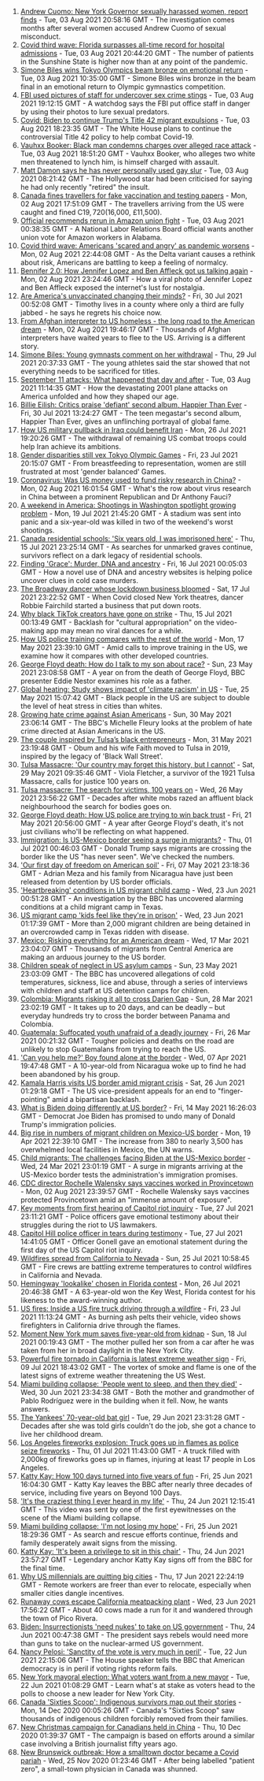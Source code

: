 1. [Andrew Cuomo: New York Governor sexually harassed women, report finds](https://www.bbc.co.uk/news/world-us-canada-58077255) - Tue, 03 Aug 2021 20:58:16 GMT - The investigation comes months after several women accused Andrew Cuomo of sexual misconduct.
2. [Covid third wave: Florida surpasses all-time record for hospital admissions](https://www.bbc.co.uk/news/world-us-canada-58077209) - Tue, 03 Aug 2021 20:44:20 GMT - The number of patients in the Sunshine State is higher now than at any point of the pandemic.
3. [Simone Biles wins Tokyo Olympics beam bronze on emotional return](https://www.bbc.co.uk/sport/olympics/58069211) - Tue, 03 Aug 2021 10:35:00 GMT - Simone Biles wins bronze in the beam final in an emotional return to Olympic gymnastics competition.
4. [FBI used pictures of staff for undercover sex crime stings](https://www.bbc.co.uk/news/world-us-canada-58077310) - Tue, 03 Aug 2021 19:12:15 GMT - A watchdog says the FBI put office staff in danger by using their photos to lure sexual predators.
5. [Covid: Biden to continue Trump's Title 42 migrant expulsions](https://www.bbc.co.uk/news/world-us-canada-58077311) - Tue, 03 Aug 2021 18:23:35 GMT - The White House plans to continue the controversial Title 42 policy to help combat Covid-19.
6. [Vauhxx Booker: Black man condemns charges over alleged race attack](https://www.bbc.co.uk/news/world-us-canada-58078503) - Tue, 03 Aug 2021 18:51:20 GMT - Vauhxx Booker, who alleges two white men threatened to lynch him, is himself charged with assault.
7. [Matt Damon says he has never personally used gay slur](https://www.bbc.co.uk/news/entertainment-arts-58069170) - Tue, 03 Aug 2021 08:21:42 GMT - The Hollywood star had been criticised for saying he had only recently "retired" the insult.
8. [Canada fines travellers for fake vaccination and testing papers](https://www.bbc.co.uk/news/world-us-canada-58063647) - Mon, 02 Aug 2021 17:51:09 GMT - The travellers arriving from the US were caught and fined C$19,720 ($16,000, £11,500).
9. [Official recommends rerun in Amazon union fight](https://www.bbc.co.uk/news/technology-58065874) - Tue, 03 Aug 2021 00:38:35 GMT - A National Labor Relations Board official wants another union vote for Amazon workers in Alabama.
10. [Covid third wave: Americans 'scared and angry' as pandemic worsens](https://www.bbc.co.uk/news/world-us-canada-58014719) - Mon, 02 Aug 2021 22:44:08 GMT - As the Delta variant causes a rethink about risk, Americans are battling to keep a feeling of normalcy.
11. [Bennifer 2.0: How Jennifer Lopez and Ben Affleck got us talking again](https://www.bbc.co.uk/news/entertainment-arts-58030649) - Mon, 02 Aug 2021 23:24:46 GMT - How a viral photo of Jennifer Lopez and Ben Affleck exposed the internet's lust for nostalgia.
12. [Are America's unvaccinated changing their minds?](https://www.bbc.co.uk/news/world-us-canada-58017289) - Fri, 30 Jul 2021 00:52:08 GMT - Timothy lives in a county where only a third are fully jabbed - he says he regrets his choice now.
13. [From Afghan interpreter to US homeless - the long road to the American dream](https://www.bbc.co.uk/news/world-us-canada-58020494) - Mon, 02 Aug 2021 19:46:17 GMT - Thousands of Afghan interpreters have waited years to flee to the US. Arriving is a different story.
14. [Simone Biles: Young gymnasts comment on her withdrawal](https://www.bbc.co.uk/news/world-us-canada-58020080) - Thu, 29 Jul 2021 20:37:33 GMT - The young athletes said the star showed that not everything needs to be sacrificed for titles.
15. [September 11 attacks: What happened that day and after](https://www.bbc.co.uk/news/world-us-canada-57698668) - Tue, 03 Aug 2021 11:14:35 GMT - How the devastating 2001 plane attacks on America unfolded and how they shaped our age.
16. [Billie Eilish: Critics praise 'defiant' second album, Happier Than Ever](https://www.bbc.co.uk/news/entertainment-arts-58024655) - Fri, 30 Jul 2021 13:24:27 GMT - The teen megastar's second album, Happier Than Ever, gives an unflinching portrayal of global fame.
17. [How US military pullback in Iraq could benefit Iran](https://www.bbc.co.uk/news/world-middle-east-57976007) - Mon, 26 Jul 2021 19:20:26 GMT - The withdrawal of remaining US combat troops could help Iran achieve its ambitions.
18. [Gender disparities still vex Tokyo Olympic Games](https://www.bbc.co.uk/news/world-us-canada-57937102) - Fri, 23 Jul 2021 20:15:07 GMT - From breastfeeding to representation, women are still frustrated at most 'gender balanced' Games.
19. [Coronavirus: Was US money used to fund risky research in China?](https://www.bbc.co.uk/news/57932699) - Mon, 02 Aug 2021 16:01:54 GMT - What's the row about virus research in China between a prominent Republican and Dr Anthony Fauci?
20. [A weekend in America: Shootings in Washington spotlight growing problem](https://www.bbc.co.uk/news/world-us-canada-57840801) - Mon, 19 Jul 2021 21:45:20 GMT - A stadium was sent into panic and a six-year-old was killed in two of the weekend's worst shootings.
21. [Canada residential schools: 'Six years old, I was imprisoned here'](https://www.bbc.co.uk/news/world-us-canada-57840797) - Thu, 15 Jul 2021 23:25:14 GMT - As searches for unmarked graves continue, survivors reflect on a dark legacy of residential schools.
22. [Finding 'Grace': Murder, DNA and ancestry](https://www.bbc.co.uk/news/technology-57801794) - Fri, 16 Jul 2021 00:05:03 GMT - How a novel use of DNA and ancestry websites is helping police uncover clues in cold case murders.
23. [The Broadway dancer whose lockdown business bloomed](https://www.bbc.co.uk/news/stories-57840115) - Sat, 17 Jul 2021 23:22:52 GMT - When Covid closed New York theatres, dancer Robbie Fairchild started a business that put down roots.
24. [Why black TikTok creators have gone on strike](https://www.bbc.co.uk/news/world-us-canada-57841055) - Thu, 15 Jul 2021 00:13:49 GMT - Backlash for "cultural appropriation" on the video-making app may mean no viral dances for a while.
25. [How US police training compares with the rest of the world](https://www.bbc.co.uk/news/world-us-canada-56834733) - Mon, 17 May 2021 23:39:10 GMT - Amid calls to improve training in the US, we examine how it compares with other developed countries.
26. [George Floyd death: How do I talk to my son about race?](https://www.bbc.co.uk/news/world-us-canada-57205016) - Sun, 23 May 2021 23:08:58 GMT - A year on from the death of George Floyd, BBC presenter Eddie Nestor examines his role as a father.
27. [Global heating: Study shows impact of 'climate racism' in US](https://www.bbc.co.uk/news/science-environment-57235904) - Tue, 25 May 2021 15:07:42 GMT - Black people in the US are subject to double the level of heat stress in cities than whites.
28. [Growing hate crime against Asian Americans](https://www.bbc.co.uk/news/business-57287364) - Sun, 30 May 2021 23:06:14 GMT - The BBC's Michelle Fleury looks at the problem of hate crime directed at Asian Americans in the US.
29. [The couple inspired by Tulsa’s black entrepreneurs](https://www.bbc.co.uk/news/world-us-canada-57309938) - Mon, 31 May 2021 23:19:48 GMT - Obum and his wife Faith moved to Tulsa in 2019, inspired by the legacy of 'Black Wall Street'.
30. [Tulsa Massacre: 'Our country may forget this history, but I cannot'](https://www.bbc.co.uk/news/world-us-canada-57285783) - Sat, 29 May 2021 09:35:46 GMT - Viola Fletcher, a survivor of the 1921 Tulsa Massacre, calls for justice 100 years on.
31. [Tulsa massacre: The search for victims, 100 years on](https://www.bbc.co.uk/news/world-us-canada-57244863) - Wed, 26 May 2021 23:56:22 GMT - Decades after white mobs razed an affluent black neighbourhood the search for bodies goes on.
32. [George Floyd death: How US police are trying to win back trust](https://www.bbc.co.uk/news/world-us-canada-57205015) - Fri, 21 May 2021 20:56:00 GMT - A year after George Floyd's death, it's not just civilians who'll be reflecting on what happened.
33. [Immigration: Is US-Mexico border seeing a surge in migrants?](https://www.bbc.co.uk/news/57656959) - Thu, 01 Jul 2021 00:46:03 GMT - Donald Trump says migrants are crossing the border like the US "has never seen". We've checked the numbers.
34. ['Our first day of freedom on American soil'](https://www.bbc.co.uk/news/world-us-canada-57022918) - Fri, 07 May 2021 23:18:36 GMT - Adrian Meza and his family from Nicaragua have just been released from detention by US border officials.
35. ['Heartbreaking' conditions in US migrant child camp](https://www.bbc.co.uk/news/world-us-canada-57561760) - Wed, 23 Jun 2021 00:51:28 GMT - An investigation by the BBC has uncovered alarming conditions at a child migrant camp in Texas.
36. [US migrant camp 'kids feel like they're in prison'](https://www.bbc.co.uk/news/world-us-canada-57576306) - Wed, 23 Jun 2021 01:17:39 GMT - More than 2,000 migrant children are being detained in an overcrowded camp in Texas ridden with disease.
37. [Mexico: Risking everything for an American dream](https://www.bbc.co.uk/news/world-us-canada-56432363) - Wed, 17 Mar 2021 23:04:07 GMT - Thousands of migrants from Central America are making an arduous journey to the US border.
38. [Children speak of neglect in US asylum camps](https://www.bbc.co.uk/news/world-us-canada-57149721) - Sun, 23 May 2021 23:03:09 GMT - The BBC has uncovered allegations of cold temperatures, sickness, lice and abuse, through a series of interviews with children and staff at US detention camps for children.
39. [Colombia: Migrants risking it all to cross Darien Gap](https://www.bbc.co.uk/news/world-latin-america-56544700) - Sun, 28 Mar 2021 23:02:19 GMT - It takes up to 20 days, and can be deadly – but everyday hundreds try to cross the border between Panama and Colombia.
40. [Guatemala: Suffocated youth unafraid of a deadly journey](https://www.bbc.co.uk/news/world-latin-america-56260568) - Fri, 26 Mar 2021 00:21:32 GMT - Tougher policies and deaths on the road are unlikely to stop Guatemalans from trying to reach the US.
41. ['Can you help me?' Boy found alone at the border](https://www.bbc.co.uk/news/world-us-canada-56670094) - Wed, 07 Apr 2021 19:47:48 GMT - A 10-year-old from Nicaragua woke up to find he had been abandoned by his group.
42. [Kamala Harris visits US border amid migrant crisis](https://www.bbc.co.uk/news/world-us-canada-57619601) - Sat, 26 Jun 2021 01:29:18 GMT - The US vice-president appeals for an end to "finger-pointing" amid a bipartisan backlash.
43. [What is Biden doing differently at US border?](https://www.bbc.co.uk/news/world-us-canada-56255613) - Fri, 14 May 2021 16:26:03 GMT - Democrat Joe Biden has promised to undo many of Donald Trump's immigration policies.
44. [Big rise in numbers of migrant children on Mexico-US border](https://www.bbc.co.uk/news/world-latin-america-56810672) - Mon, 19 Apr 2021 22:39:10 GMT - The increase from 380 to nearly 3,500 has overwhelmed local facilities in Mexico, the UN warns.
45. [Child migrants: The challenges facing Biden at the US-Mexico border](https://www.bbc.co.uk/news/world-us-canada-56514320) - Wed, 24 Mar 2021 23:01:19 GMT - A surge in migrants arriving at the US-Mexico border tests the administration's immigration promises.
46. [CDC director Rochelle Walensky says vaccines worked in Provincetown](https://www.bbc.co.uk/news/world-us-canada-58065854) - Mon, 02 Aug 2021 23:39:57 GMT - Rochelle Walensky says vaccines protected Provincetown amid an "immense amount of exposure".
47. [Key moments from first hearing of Capitol riot inquiry](https://www.bbc.co.uk/news/world-us-canada-57992997) - Tue, 27 Jul 2021 23:11:21 GMT - Police officers gave emotional testimony about their struggles during the riot to US lawmakers.
48. [Capitol Hill police officer in tears during testimony](https://www.bbc.co.uk/news/world-us-canada-57989607) - Tue, 27 Jul 2021 14:41:05 GMT - Officer Gonell gave an emotional statement during the first day of the US Capitol riot inquiry.
49. [Wildfires spread from California to Nevada](https://www.bbc.co.uk/news/world-us-canada-57961767) - Sun, 25 Jul 2021 10:58:45 GMT - Fire crews are battling extreme temperatures to control wildfires in California and Nevada.
50. [Hemingway 'lookalike' chosen in Florida contest](https://www.bbc.co.uk/news/world-us-canada-57978084) - Mon, 26 Jul 2021 20:46:38 GMT - A 63-year-old won the Key West, Florida contest for his likeness to the award-winning author.
51. [US fires: Inside a US fire truck driving through a wildfire](https://www.bbc.co.uk/news/world-us-canada-57943338) - Fri, 23 Jul 2021 11:13:24 GMT - As burning ash pelts their vehicle, video shows firefighters in California drive through the flames.
52. [Moment New York mum saves five-year-old from kidnap](https://www.bbc.co.uk/news/world-us-canada-57877269) - Sun, 18 Jul 2021 00:19:43 GMT - The mother pulled her son from a car after he was taken from her in broad daylight in the New York City.
53. [Powerful fire tornado in California is latest extreme weather sign](https://www.bbc.co.uk/news/world-us-canada-57785882) - Fri, 09 Jul 2021 18:43:02 GMT - The vortex of smoke and flame is one of the latest signs of extreme weather threatening the US West.
54. [Miami building collapse: 'People went to sleep, and then they died'](https://www.bbc.co.uk/news/world-us-canada-57674422) - Wed, 30 Jun 2021 23:34:38 GMT - Both the mother and grandmother of Pablo Rodríguez were in the building when it fell. Now, he wants answers.
55. [The Yankees' 70-year-old bat girl](https://www.bbc.co.uk/news/world-us-canada-57660503) - Tue, 29 Jun 2021 23:31:28 GMT - Decades after she was told girls couldn't do the job, she got a chance to live her childhood dream.
56. [Los Angeles fireworks explosion: Truck goes up in flames as police seize fireworks](https://www.bbc.co.uk/news/world-us-canada-57682375) - Thu, 01 Jul 2021 11:43:00 GMT - A truck filled with 2,000kg of fireworks goes up in flames, injuring at least 17 people in Los Angeles.
57. [Katty Kay: How 100 days turned into five years of fun](https://www.bbc.co.uk/news/world-57598135) - Fri, 25 Jun 2021 16:04:30 GMT - Katty Kay leaves the BBC after nearly three decades of service, including five years on Beyond 100 Days.
58. ['It's the craziest thing I ever heard in my life'](https://www.bbc.co.uk/news/world-57594635) - Thu, 24 Jun 2021 12:15:41 GMT - This video was sent by one of the first eyewitnesses on the scene of the Miami building collapse.
59. [Miami building collapse: 'I'm not losing my hope'](https://www.bbc.co.uk/news/world-us-canada-57616675) - Fri, 25 Jun 2021 18:29:36 GMT - As search and rescue efforts continue, friends and family desperately await signs from the missing.
60. [Katty Kay: 'It's been a privilege to sit in this chair'](https://www.bbc.co.uk/news/world-us-canada-57606218) - Thu, 24 Jun 2021 23:57:27 GMT - Legendary anchor Katty Kay signs off from the BBC for the final time.
61. [Why US millennials are quitting big cities](https://www.bbc.co.uk/news/world-us-canada-57516592) - Thu, 17 Jun 2021 22:24:19 GMT - Remote workers are freer than ever to relocate, especially when smaller cities dangle incentives.
62. [Runaway cows escape California meatpacking plant](https://www.bbc.co.uk/news/world-us-canada-57589075) - Wed, 23 Jun 2021 17:56:22 GMT - About 40 cows made a run for it and wandered through the town of Pico Rivera.
63. [Biden: Insurrectionists 'need nukes' to take on US government](https://www.bbc.co.uk/news/world-us-canada-57590483) - Thu, 24 Jun 2021 00:47:38 GMT - The president says rebels would need more than guns to take on the nuclear-armed US government.
64. [Nancy Pelosi: 'Sanctity of the vote is very much in peril'](https://www.bbc.co.uk/news/world-us-canada-57576246) - Tue, 22 Jun 2021 22:15:06 GMT - The House speaker tells the BBC that American democracy is in peril if voting rights reform fails.
65. [New York mayoral election: What voters want from a new mayor](https://www.bbc.co.uk/news/world-us-canada-57560500) - Tue, 22 Jun 2021 01:08:29 GMT - Learn what's at stake as voters head to the polls to choose a new leader for New York City.
66. [Canada 'Sixties Scoop': Indigenous survivors map out their stories](https://www.bbc.co.uk/news/world-us-canada-55269251) - Mon, 14 Dec 2020 00:05:26 GMT - Canada's "Sixties Scoop" saw thousands of indigenous children forcibly removed from their families.
67. [New Christmas campaign for Canadians held in China](https://www.bbc.co.uk/news/world-us-canada-55249770) - Thu, 10 Dec 2020 01:39:37 GMT - The campaign is based on efforts around a similar case involving a British journalist fifty years ago.
68. [New Brunswick outbreak: How a smalltown doctor became a Covid pariah](https://www.bbc.co.uk/news/world-us-canada-54686672) - Wed, 25 Nov 2020 01:23:46 GMT - After being labelled "patient zero", a small-town physician in Canada was shunned.
